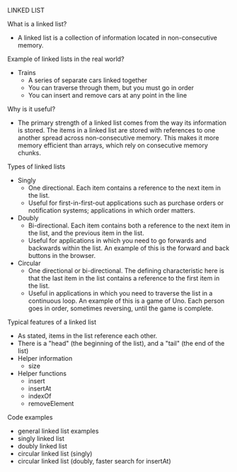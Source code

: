 LINKED LIST

What is a linked list?
- A linked list is a collection of information located in non-consecutive memory.

Example of linked lists in the real world?
- Trains
  - A series of separate cars linked together
  - You can traverse through them, but you must go in order
  - You can insert and remove cars at any point in the line

Why is it useful?
- The primary strength of a linked list comes from the way its information is stored. The items in a linked list are stored with references to one another spread across non-consecutive memory. This makes it more memory efficient than arrays, which rely on consecutive memory chunks.

Types of linked lists
- Singly
  - One directional. Each item contains a reference to the next item in the list.
  - Useful for first-in-first-out applications such as purchase orders or notification systems; applications in which order matters.
- Doubly
  - Bi-directional. Each item contains both a reference to the next item in the list, and the previous item in the list.
  - Useful for applications in which you need to go forwards and backwards within the list. An example of this is the forward and back buttons in the browser.
- Circular
  - One directional or bi-directional. The defining characteristic here is that the last item in the list contains a reference to the first item in the list.
  - Useful in applications in which you need to traverse the list in a continuous loop. An example of this is a game of Uno. Each person goes in order, sometimes reversing, until the game is complete.

Typical features of a linked list
- As stated, items in the list reference each other.
- There is a "head" (the beginning of the list), and a "tail" (the end of the list)
- Helper information
  - size
- Helper functions
  - insert
  - insertAt
  - indexOf
  - removeElement


Code examples
- general linked list examples
- singly linked list
- doubly linked list
- circular linked list (singly)
- circular linked list (doubly, faster search for insertAt)